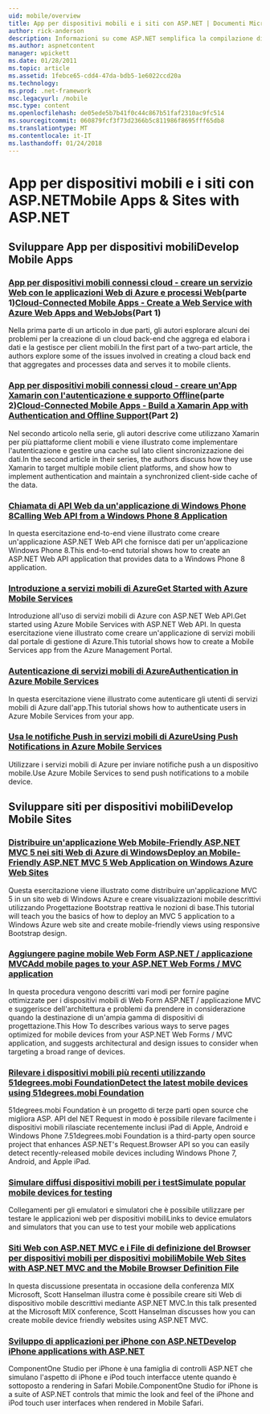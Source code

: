 ```yaml
---
uid: mobile/overview
title: App per dispositivi mobili e i siti con ASP.NET | Documenti Microsoft
author: rick-anderson
description: Informazioni su come ASP.NET semplifica la compilazione di applicazioni Web per dispositivi mobili
ms.author: aspnetcontent
manager: wpickett
ms.date: 01/28/2011
ms.topic: article
ms.assetid: 1febce65-cdd4-47da-bdb5-1e6022ccd20a
ms.technology: 
ms.prod: .net-framework
msc.legacyurl: /mobile
msc.type: content
ms.openlocfilehash: de05ede5b7b41f0c44c867b51faf2310ac9fc514
ms.sourcegitcommit: 060879fcf3f73d2366b5c811986f8695fff65db8
ms.translationtype: MT
ms.contentlocale: it-IT
ms.lasthandoff: 01/24/2018
---
```

<a name="mobile-apps--sites-with-aspnet"></a><span data-ttu-id="33079-103">App per dispositivi mobili e i siti con ASP.NET</span><span class="sxs-lookup"><span data-stu-id="33079-103">Mobile Apps & Sites with ASP.NET</span></span>
====================
## <a name="develop-mobile-apps"></a><span data-ttu-id="33079-104">Sviluppare App per dispositivi mobili</span><span class="sxs-lookup"><span data-stu-id="33079-104">Develop Mobile Apps</span></span>


### <a name="cloud-connected-mobile-apps---create-a-web-service-with-azure-web-apps-and-webjobshttpsmsdnmicrosoftcommagazinemt185572part-1"></a><span data-ttu-id="33079-105">[App per dispositivi mobili connessi cloud - creare un servizio Web con le applicazioni Web di Azure e processi Web](https://msdn.microsoft.com/magazine/mt185572)(parte 1)</span><span class="sxs-lookup"><span data-stu-id="33079-105">[Cloud-Connected Mobile Apps - Create a Web Service with Azure Web Apps and WebJobs](https://msdn.microsoft.com/magazine/mt185572)(Part 1)</span></span>

<span data-ttu-id="33079-106">Nella prima parte di un articolo in due parti, gli autori esplorare alcuni dei problemi per la creazione di un cloud back-end che aggrega ed elabora i dati e la gestisce per client mobili.</span><span class="sxs-lookup"><span data-stu-id="33079-106">In the first part of a two-part article, the authors explore some of the issues involved in creating a cloud back end that aggregates and processes data and serves it to mobile clients.</span></span>


### <a name="cloud-connected-mobile-apps---build-a-xamarin-app-with-authentication-and-offline-supporthttpsmsdnmicrosoftcommagazinemt422581aspxpart-2"></a><span data-ttu-id="33079-107">[App per dispositivi mobili connessi cloud - creare un'App Xamarin con l'autenticazione e supporto Offline](https://msdn.microsoft.com/magazine/mt422581.aspx)(parte 2)</span><span class="sxs-lookup"><span data-stu-id="33079-107">[Cloud-Connected Mobile Apps - Build a Xamarin App with Authentication and Offline Support](https://msdn.microsoft.com/magazine/mt422581.aspx)(Part 2)</span></span>

<span data-ttu-id="33079-108">Nel secondo articolo nella serie, gli autori descrive come utilizzano Xamarin per più piattaforme client mobili e viene illustrato come implementare l'autenticazione e gestire una cache sul lato client sincronizzazione dei dati.</span><span class="sxs-lookup"><span data-stu-id="33079-108">In the second article in their series, the authors discuss how they use Xamarin to target multiple mobile client platforms, and show how to implement authentication and maintain a synchronized client-side cache of the data.</span></span>


### <a name="calling-web-api-from-a-windows-phone-8-applicationweb-apioverviewmobile-clientscalling-web-api-from-a-windows-phone-8-applicationmd"></a>[<span data-ttu-id="33079-109">Chiamata di API Web da un'applicazione di Windows Phone 8</span><span class="sxs-lookup"><span data-stu-id="33079-109">Calling Web API from a Windows Phone 8 Application</span></span>](../web-api/overview/mobile-clients/calling-web-api-from-a-windows-phone-8-application.md)

<span data-ttu-id="33079-110">In questa esercitazione end-to-end viene illustrato come creare un'applicazione ASP.NET Web API che fornisce dati per un'applicazione Windows Phone 8.</span><span class="sxs-lookup"><span data-stu-id="33079-110">This end-to-end tutorial shows how to create an ASP.NET Web API application that provides data to a Windows Phone 8 application.</span></span>


### <a name="get-started-with-azure-mobile-serviceshttpsazuremicrosoftcomdocumentationarticlesmobile-services-dotnet-backend-windows-store-dotnet-get-startedwtmcidzumoaspnet"></a>[<span data-ttu-id="33079-111">Introduzione a servizi mobili di Azure</span><span class="sxs-lookup"><span data-stu-id="33079-111">Get Started with Azure Mobile Services</span></span>](https://azure.microsoft.com/documentation/articles/mobile-services-dotnet-backend-windows-store-dotnet-get-started?WT.mc_id=zumo_aspnet)

<span data-ttu-id="33079-112">Introduzione all'uso di servizi mobili di Azure con ASP.NET Web API.</span><span class="sxs-lookup"><span data-stu-id="33079-112">Get started using Azure Mobile Services with ASP.NET Web API.</span></span> <span data-ttu-id="33079-113">In questa esercitazione viene illustrato come creare un'applicazione di servizi mobili dal portale di gestione di Azure.</span><span class="sxs-lookup"><span data-stu-id="33079-113">This tutorial shows how to create a Mobile Services app from the Azure Management Portal.</span></span>


### <a name="authentication-in-azure-mobile-serviceshttpsazuremicrosoftcomdocumentationarticlesmobile-services-dotnet-backend-windows-store-dotnet-get-started-userswtmcidzumoaspnet"></a>[<span data-ttu-id="33079-114">Autenticazione di servizi mobili di Azure</span><span class="sxs-lookup"><span data-stu-id="33079-114">Authentication in Azure Mobile Services</span></span>](https://azure.microsoft.com/documentation/articles/mobile-services-dotnet-backend-windows-store-dotnet-get-started-users/?WT.mc_id=zumo_aspnet)

<span data-ttu-id="33079-115">In questa esercitazione viene illustrato come autenticare gli utenti di servizi mobili di Azure dall'app.</span><span class="sxs-lookup"><span data-stu-id="33079-115">This tutorial shows how to authenticate users in Azure Mobile Services from your app.</span></span>


### <a name="using-push-notifications-in-azure-mobile-serviceshttpsazuremicrosoftcomdocumentationarticlesmobile-services-dotnet-backend-windows-store-dotnet-get-started-pushwtmcidzumoaspnet"></a>[<span data-ttu-id="33079-116">Usa le notifiche Push in servizi mobili di Azure</span><span class="sxs-lookup"><span data-stu-id="33079-116">Using Push Notifications in Azure Mobile Services</span></span>](https://azure.microsoft.com/documentation/articles/mobile-services-dotnet-backend-windows-store-dotnet-get-started-push/?WT.mc_id=zumo_aspnet)

<span data-ttu-id="33079-117">Utilizzare i servizi mobili di Azure per inviare notifiche push a un dispositivo mobile.</span><span class="sxs-lookup"><span data-stu-id="33079-117">Use Azure Mobile Services to send push notifications to a mobile device.</span></span>


## <a name="develop-mobile-sites"></a><span data-ttu-id="33079-118">Sviluppare siti per dispositivi mobili</span><span class="sxs-lookup"><span data-stu-id="33079-118">Develop Mobile Sites</span></span>


### <a name="deploy-an-mobile-friendly-aspnet-mvc-5-web-application-on-windows-azure-web-siteshttpsdocsmicrosoftcomazureapp-service-webweb-sites-dotnet-deploy-aspnet-mvc-mobile-app"></a>[<span data-ttu-id="33079-119">Distribuire un'applicazione Web Mobile-Friendly ASP.NET MVC 5 nei siti Web di Azure di Windows</span><span class="sxs-lookup"><span data-stu-id="33079-119">Deploy an Mobile-Friendly ASP.NET MVC 5 Web Application on Windows Azure Web Sites</span></span>](https://docs.microsoft.com/azure/app-service-web/web-sites-dotnet-deploy-aspnet-mvc-mobile-app)

<span data-ttu-id="33079-120">Questa esercitazione viene illustrato come distribuire un'applicazione MVC 5 in un sito web di Windows Azure e creare visualizzazioni mobile descrittivi utilizzando Progettazione Bootstrap reattiva le nozioni di base.</span><span class="sxs-lookup"><span data-stu-id="33079-120">This tutorial will teach you the basics of how to deploy an MVC 5 application to a Windows Azure web site and create mobile-friendly views using responsive Bootstrap design.</span></span>


### <a name="add-mobile-pages-to-your-aspnet-web-forms--mvc-applicationwhitepapersadd-mobile-pages-to-your-aspnet-web-forms-mvc-applicationmd"></a>[<span data-ttu-id="33079-121">Aggiungere pagine mobile Web Form ASP.NET / applicazione MVC</span><span class="sxs-lookup"><span data-stu-id="33079-121">Add mobile pages to your ASP.NET Web Forms / MVC application</span></span>](../whitepapers/add-mobile-pages-to-your-aspnet-web-forms-mvc-application.md)

<span data-ttu-id="33079-122">In questa procedura vengono descritti vari modi per fornire pagine ottimizzate per i dispositivi mobili di Web Form ASP.NET / applicazione MVC e suggerisce dell'architettura e problemi da prendere in considerazione quando la destinazione di un'ampia gamma di dispositivi di progettazione.</span><span class="sxs-lookup"><span data-stu-id="33079-122">This How To describes various ways to serve pages optimized for mobile devices from your ASP.NET Web Forms / MVC application, and suggests architectural and design issues to consider when targeting a broad range of devices.</span></span>


### <a name="detect-the-latest-mobile-devices-using-51degreesmobi-foundationhttpsgithubcom51degreesdotnet-device-detection"></a>[<span data-ttu-id="33079-123">Rilevare i dispositivi mobili più recenti utilizzando 51degrees.mobi Foundation</span><span class="sxs-lookup"><span data-stu-id="33079-123">Detect the latest mobile devices using 51degrees.mobi Foundation</span></span>](https://github.com/51Degrees/dotNET-Device-Detection)

<span data-ttu-id="33079-124">51degrees.mobi Foundation è un progetto di terze parti open source che migliora ASP. API del NET Request in modo è possibile rilevare facilmente i dispositivi mobili rilasciate recentemente inclusi iPad di Apple, Android e Windows Phone 7.</span><span class="sxs-lookup"><span data-stu-id="33079-124">51degrees.mobi Foundation is a third-party open source project that enhances ASP.NET's Request.Browser API so you can easily detect recently-released mobile devices including Windows Phone 7, Android, and Apple iPad.</span></span>


### <a name="simulate-popular-mobile-devices-for-testingdevice-simulatorsmd"></a>[<span data-ttu-id="33079-125">Simulare diffusi dispositivi mobili per i test</span><span class="sxs-lookup"><span data-stu-id="33079-125">Simulate popular mobile devices for testing</span></span>](device-simulators.md)

<span data-ttu-id="33079-126">Collegamenti per gli emulatori e simulatori che è possibile utilizzare per testare le applicazioni web per dispositivi mobili</span><span class="sxs-lookup"><span data-stu-id="33079-126">Links to device emulators and simulators that you can use to test your mobile web applications</span></span>


### <a name="mobile-web-sites-with-aspnet-mvc-and-the-mobile-browser-definition-filehttpwwwhanselmancomblogmixmobilewebsiteswithaspnetmvcandthemobilebrowserdefinitionfileaspx"></a>[<span data-ttu-id="33079-127">Siti Web con ASP.NET MVC e i File di definizione del Browser per dispositivi mobili per dispositivi mobili</span><span class="sxs-lookup"><span data-stu-id="33079-127">Mobile Web Sites with ASP.NET MVC and the Mobile Browser Definition File</span></span>](http://www.hanselman.com/blog/MixMobileWebSitesWithASPNETMVCAndTheMobileBrowserDefinitionFile.aspx)

<span data-ttu-id="33079-128">In questa discussione presentata in occasione della conferenza MIX Microsoft, Scott Hanselman illustra come è possibile creare siti Web di dispositivo mobile descrittivi mediante ASP.NET MVC.</span><span class="sxs-lookup"><span data-stu-id="33079-128">In this talk presented at the Microsoft MIX conference, Scott Hanselman discusses how you can create mobile device friendly websites using ASP.NET MVC.</span></span>


### <a name="develop-iphone-applications-with-aspnethttplabscomponentonecomiphone"></a>[<span data-ttu-id="33079-129">Sviluppo di applicazioni per iPhone con ASP.NET</span><span class="sxs-lookup"><span data-stu-id="33079-129">Develop iPhone applications with ASP.NET</span></span>](http://labs.componentone.com/iPhone/)

<span data-ttu-id="33079-130">ComponentOne Studio per iPhone è una famiglia di controlli ASP.NET che simulano l'aspetto di iPhone e iPod touch interfacce utente quando è sottoposto a rendering in Safari Mobile.</span><span class="sxs-lookup"><span data-stu-id="33079-130">ComponentOne Studio for iPhone is a suite of ASP.NET controls that mimic the look and feel of the iPhone and iPod touch user interfaces when rendered in Mobile Safari.</span></span>

